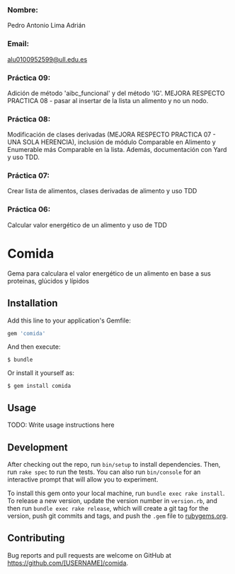 ### Nombre:  


  
Pedro Antonio Lima Adrián

### Email: 

alu0100952599@ull.edu.es

### Práctica 09:

Adición de método 'aibc_funcional' y del método 'IG'.
MEJORA RESPECTO PRACTICA 08 - pasar al insertar de la lista un alimento y no un nodo.

### Práctica 08:

Modificación de clases derivadas (MEJORA RESPECTO PRACTICA 07 - UNA SOLA HERENCIA), inclusión de módulo Comparable en Alimento y Enumerable más Comparable en la lista. Además, documentación con Yard y uso TDD.

### Práctica 07:

Crear lista de alimentos, clases derivadas de alimento y uso TDD

### Práctica 06: 

Calcular valor energético de un alimento y uso de TDD
 
# Comida

Gema para calculara el valor energético de un alimento en base a sus proteinas, glúcidos y lípidos

## Installation

Add this line to your application's Gemfile:

```ruby
gem 'comida'
```

And then execute:

    $ bundle

Or install it yourself as:

    $ gem install comida

## Usage

TODO: Write usage instructions here

## Development

After checking out the repo, run `bin/setup` to install dependencies. Then, run `rake spec` to run the tests. You can also run `bin/console` for an interactive prompt that will allow you to experiment.

To install this gem onto your local machine, run `bundle exec rake install`. To release a new version, update the version number in `version.rb`, and then run `bundle exec rake release`, which will create a git tag for the version, push git commits and tags, and push the `.gem` file to [rubygems.org](https://rubygems.org).

## Contributing

Bug reports and pull requests are welcome on GitHub at https://github.com/[USERNAME]/comida.
